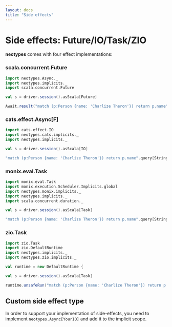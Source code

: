 ```yaml
---
layout: docs
title: "Side effects"
---
```


# Side effects: Future/IO/Task/ZIO

**neotypes** comes with four effect implementations:

### scala.concurrent.Future

```scala
import neotypes.Async._
import neotypes.implicits._
import scala.concurrent.Future

val s = driver.session().asScala[Future]

Await.result("match (p:Person {name: 'Charlize Theron'}) return p.name".query[String].single(s), 1 second)
```

### cats.effect.Async[F]

```scala
import cats.effect.IO
import neotypes.cats.implicits._
import neotypes.implicits._

val s = driver.session().asScala[IO]

"match (p:Person {name: 'Charlize Theron'}) return p.name".query[String].single(s).unsafeRunSync()
```

### monix.eval.Task

```scala
import monix.eval.Task
import monix.execution.Scheduler.Implicits.global
import neotypes.monix.implicits._
import neotypes.implicits._
import scala.concurrent.duration._

val s = driver.session().asScala[Task]

"match (p:Person {name: 'Charlize Theron'}) return p.name".query[String].single(s).runSyncUnsafe(5 seconds)
```

### zio.Task

```scala
import zio.Task
import zio.DefaultRuntime
import neotypes.implicits._
import neotypes.zio.implicits._

val runtime = new DefaultRuntime {

val s = driver.session().asScala[Task]

runtime.unsafeRun("match (p:Person {name: 'Charlize Theron'}) return p.name".query[String].single(s))
```

## Custom side effect type
In order to support your implementation of side-effects,
you need to implement `neotypes.Async[YourIO]` and add it to the implicit scope.
